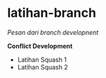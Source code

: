 # latihan-branch
_Pesan dari branch developnent_

**Conflict Development**

* Latihan Squash 1
* Latihan Squash 2

